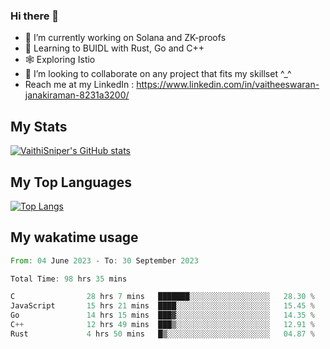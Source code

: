 ### Hi there 👋

- 🔭 I’m currently working on Solana and ZK-proofs
- 📖 Learning to BUIDL with Rust, Go and C++
- 🕸️ Exploring Istio
- 👯 I’m looking to collaborate on any project that fits my skillset ^_^
- Reach me at my LinkedIn : https://www.linkedin.com/in/vaitheeswaran-janakiraman-8231a3200/

## My Stats
[![VaithiSniper's GitHub stats](https://github-readme-stats.vercel.app/api?username=VaithiSniper&hide=stars&theme=radical)](https://github.com/anuraghazra/github-readme-stats)

## My Top Languages

[![Top Langs](https://github-readme-stats.vercel.app/api/top-langs/?username=VaithiSniper&layout=compact)](https://github.com/anuraghazra/github-readme-stats)

## My wakatime usage

<!--START_SECTION:waka-->

```rust
From: 04 June 2023 - To: 30 September 2023

Total Time: 98 hrs 35 mins

C                28 hrs 7 mins   ███████░░░░░░░░░░░░░░░░░░   28.30 %
JavaScript       15 hrs 21 mins  ████░░░░░░░░░░░░░░░░░░░░░   15.45 %
Go               14 hrs 15 mins  ███▓░░░░░░░░░░░░░░░░░░░░░   14.35 %
C++              12 hrs 49 mins  ███▒░░░░░░░░░░░░░░░░░░░░░   12.91 %
Rust             4 hrs 50 mins   █▒░░░░░░░░░░░░░░░░░░░░░░░   04.87 %
```

<!--END_SECTION:waka-->

